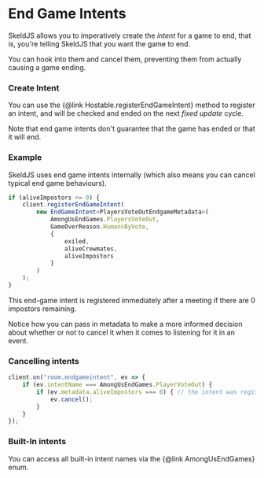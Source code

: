 # End Game Intents
SkeldJS allows you to imperatively create the _intent_ for a game to end, that is,
you're telling SkeldJS that you want the game to end.

You can hook into them and cancel them, preventing them from actually causing a game
ending.

### Create Intent
You can use the {@link Hostable.registerEndGameIntent} method to register an intent,
and will be checked and ended on the next _fixed update_ cycle.

Note that end game intents don't guarantee that the game has ended or that it will
end.

### Example
SkeldJS uses end game intents internally (which also means you can cancel typical
end game behaviours).

```ts
if (aliveImpostors <= 0) {
    client.registerEndGameIntent(
        new EndGameIntent<PlayersVoteOutEndgameMetadata>(
            AmongUsEndGames.PlayersVoteOut,
            GameOverReason.HumansByVote,
            {
                exiled,
                aliveCrewmates,
                aliveImpostors
            }
        )
    );
}
```
This end-game intent is registered immediately after a meeting if there are 0
impostors remaining.

Notice how you can pass in metadata to make a more informed decision about whether
or not to cancel it when it comes to listening for it in an event.

### Cancelling intents
```ts
client.on("room.endgameintent", ev => {
    if (ev.intentName === AmongUsEndGames.PlayerVoteOut) {
        if (ev.metadata.aliveImpostors === 0) { // the intent was registered when the last impostor was voted out.
            ev.cancel();
        }
    }
});
```

### Built-In intents
You can access all built-in intent names via the {@link AmongUsEndGames} enum.
